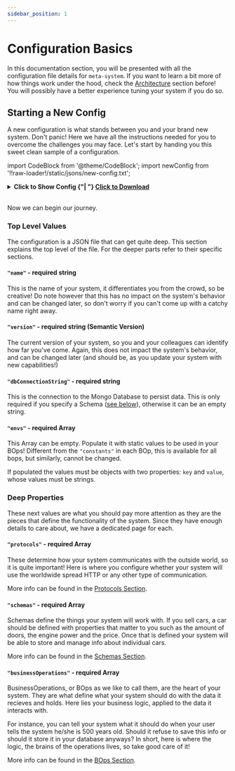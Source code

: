 ```yaml
---
sidebar_position: 1
---
```


# Configuration Basics
In this documentation section, you will be presented with all the configuration file details for `meta-system`. If you want to learn a bit more of how things work under the hood, check the [Architecture](../architecture/software-design.md) section before! You will possibly have a better experience tuning your system if you do so.

## Starting a New Config
A new configuration is what stands between you and your brand new system. Don't panic! Here we have all the instructions needed for you to overcome the challenges you may face. Let's start by handing you this sweet clean sample of a configuration.

import CodeBlock from '@theme/CodeBlock';
import newConfig from '!!raw-loader!/static/jsons/new-config.txt';

<details>
  <summary><b>Click to Show Config {"| "}
  <a href="pathname:///jsons/new-config.txt" download="new-config.json">Click to Download</a>
</b></summary>
<CodeBlock className="language-json">{newConfig}</CodeBlock>
</details><br/>

Now we can begin our journey.

### Top Level Values
The configuration is a JSON file that can get quite deep. This section explains the top level of the file. For the deeper parts refer to their specific sections.

#### `"name"` - required string
This is the name of your system, it differentiates you from the crowd, so be creative! Do note however that this has no impact on the system's behavior and can be changed later, so don't worry if you can't come up with a catchy name right away.
 
#### `"version"` - required string (Semantic Version)
The current version of your system, so you and your colleagues can identify how far you've come. Again, this does not impact the system's behavior, and can be changed later (and should be, as you update your system with new capabilities!)

#### `"dbConnectionString"` - required string
This is the connection to the Mongo Database to persist data. This is only required if you specify a Schema ([see below](#schemas)), otherwise it can be an empty string.

#### `"envs"` - required Array
This Array can be empty. Populate it with static values to be used in your BOps! Different from the `"constants"` in each BOp, this is available for all bops, but similarly, cannot be changed.

If populated the values must be objects with two properties: `key` and `value`, whose values must be strings.

### Deep Properties
These next values are what you should pay more attention as they are the pieces that define the functionality of the system. Since they have enough details to care about, we have a dedicated page for each.

#### `"protocols"` - required Array
These determine how your system communicates with the outside world, so it is quite important! Here is where you configure whether your system will use the worldwide spread HTTP or any other type of communication.
 
More info can be found in the [Protocols Section](./protocol-config.md).
 
#### `"schemas"` - required Array
Schemas define the things your system will work with. If you sell cars, a car should be defined with properties that matter to you such as the amount of doors, the engine power and the price. Once that is defined your system will be able to store and manage info about individual cars.
 
More info can be found in the [Schemas Section](./schema-config.md).
 
#### `"businessOperations"` - required Array
BusinessOperations, or BOps as we like to call them, are the heart of your system. They are what define what your system should do with the data it recieves and holds. Here lies your business logic, applied to the data it interacts with.

For instance, you can tell your system what it should do when your user tells the system he/she is 500 years old. Should it refuse to save this info or should it store it in your database anyways? In short, here is where the logic, the brains of the operations lives, so take good care of it!

More info can be found in the [BOps Section](./bops/bops.md).
